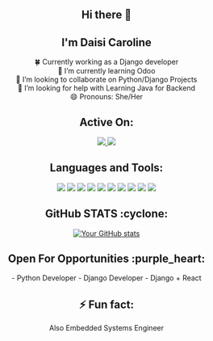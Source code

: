 <h2 align="center">
Hi there 👋</h2> <h2 align="center">I'm Daisi Caroline </h2> 
<p align="center">
  🍀 Currently working as a Django developer<br>
  🌱 I’m currently learning Odoo<br>
  👯 I’m looking to collaborate on Python/Django Projects<br> 
  🤔 I’m looking for help with Learning Java for Backend<br>
  😄 Pronouns: She/Her

</p> <h2 align="center">
Active On:</h2> <p align="center"> <a href="https://www.linkedin.com/in/daisi-caroline-6a611a207/" target="blank"> <img src="https://img.shields.io/badge/-Caroline%20Daisi-0077B5?style=for-the-badge&logo=Linkedin&logoColor=white"/> </a> <a href="https://twitter.com/DaisyOdawa" target="blank"> <img src="https://img.shields.io/badge/-Daisi%20Caroline-0077B5?style=for-the-badge&logo=Twitter&logoColor=white"/> </a> </p> <h2 align="center">Languages and Tools:</h2> <p align="center"> <img src="https://img.shields.io/badge/HTML5-E34F26?style=for-the-badge&logo=html5&logoColor=white"> <img src="https://img.shields.io/badge/CSS-0077B5?&style=for-the-badge&logo=css3&logoColor=white"> <img src="https://img.shields.io/badge/JavaScript-F7DF1E?style=for-the-badge&logo=javascript&logoColor=white"> <img src="https://img.shields.io/badge/React-14354C?style=for-the-badge&logo=react&logoColor=blue"> <img src="https://img.shields.io/badge/Bootstrap-563D7C?style=for-the-badge&logo=bootstrap&logoColor=white"> 
  <img src="https://img.shields.io/badge/Django-092E20?style=for-the-badge&logo=django&logoColor=white"> 
  <img src="https://img.shields.io/badge/Figma-4EA94B?style=for-the-badge&logo=figma&logoColor=white"> 
  <img src="https://img.shields.io/badge/Odoo-0F96F6?style=for-the-badge&logo=odoo&logoColor=white">
  <img src="https://img.shields.io/badge/CRM-009688?style=for-the-badge&logo=crm&logoColor=white">
  <img src="https://img.shields.io/badge/ERP-673AB7?style=for-the-badge&logo=erp&logoColor=white">
 <h2 align="center">GitHub STATS :cyclone:</h2> <p align="center"> <a href="https://github.com/anuraghazra/github-readme-stats"> <img src="https://github-readme-stats.vercel.app/api?username=daisy-carolin" alt="Your GitHub stats"> </a> </p> <h2 align="center">Open For Opportunities :purple_heart:</h2> <p align="center"> - Python Developer - Django Developer - Django + React </p> <h2 align="center">⚡ Fun fact:</h2> <p align="center">Also Embedded Systems Engineer</p> 
